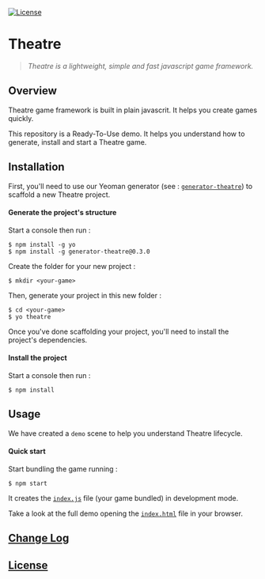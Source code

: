 
[![License](https://img.shields.io/badge/license-MIT-blue.svg)](./LICENSE)

# Theatre

> *Theatre is a lightweight, simple and fast javascript game framework.*

## Overview

Theatre game framework is built in plain javascrit. It helps you create games quickly.

This repository is a Ready-To-Use demo. It helps you understand how to generate, install and start a Theatre game.

## Installation

First, you'll need to use our Yeoman generator (see : [`generator-theatre`](https://github.com/theatrejs/generator-theatre)) to scaffold a new Theatre project.

#### Generate the project's structure

Start a console then run :

```
$ npm install -g yo
$ npm install -g generator-theatre@0.3.0
```

Create the folder for your new project :

```
$ mkdir <your-game>
```

Then, generate your project in this new folder :

```
$ cd <your-game>
$ yo theatre
```

Once you've done scaffolding your project, you'll need to install the project's dependencies.

#### Install the project

Start a console then run :

```
$ npm install
```

## Usage

We have created a `demo` scene to help you understand Theatre lifecycle.

#### Quick start

Start bundling the game running :

```
$ npm start
```

It creates the [`index.js`](./docs/index.js) file (your game bundled) in development mode.

Take a look at the full demo opening the [`index.html`](./docs/index.html) file in your browser.

## [Change Log](./CHANGELOG.md)

## [License](./LICENSE)
